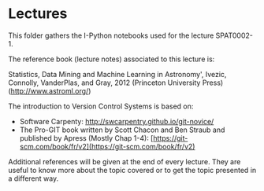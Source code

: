 # Lectures

This folder gathers the I-Python notebooks used for the lecture SPAT0002-1.    


The reference book (lecture notes) associated to this lecture is:

Statistics, Data Mining and Machine Learning in Astronomy', Ivezic, Connolly, VanderPlas, and Gray, 2012 (Princeton University Press) (http://www.astroml.org/)

The introduction to Version Control Systems is based on:

- Software Carpenty: http://swcarpentry.github.io/git-novice/
- The Pro-GIT book written by Scott Chacon and Ben Straub and published by Apress (Mostly Chap 1-4):
[https://git-scm.com/book/fr/v2](https://git-scm.com/book/fr/v2)


Additional references will be given at the end of every lecture. They are useful to know more about the topic covered or to get the topic presented in a different way.  